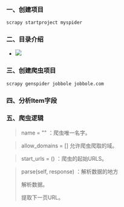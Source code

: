 ### 一、创建项目

```python
scrapy startproject myspider
```

### 二、目录介绍

- ![](http://tp.jikedaohang.com/20191117220023_MotbZQ_Screenshot.jpeg)

### 三、创建爬虫项目

```python
scrapy genspider jobbole jobbole.com
```

### 四、分析Item字段



### 五、爬虫逻辑

> name = "" ：爬虫唯一名字。

> allow_domains = [] 允许爬虫爬取的域。

> start_urls = () ：爬虫的起始URLS。

> parse(self, response) ：解析数据的地方
>
> 解析数据。
>
> 提取下一页URL。

